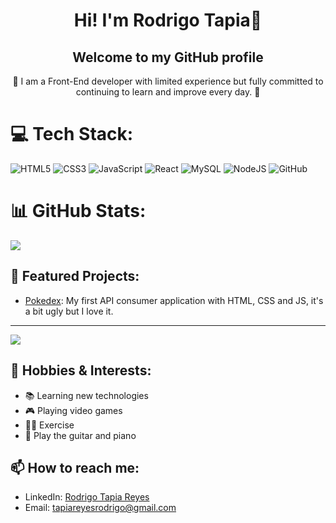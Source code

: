 <h1 align="center">Hi! I'm Rodrigo Tapia🤘</h1>
<h2 align="center">Welcome to my GitHub profile</h2>

<p align="center">🌱 I am a Front-End developer with limited experience but fully committed to continuing to learn and improve every day. 🌱</p>

# 💻 Tech Stack:
![HTML5](https://img.shields.io/badge/html5-%23E34F26.svg?style=for-the-badge&logo=html5&logoColor=white) ![CSS3](https://img.shields.io/badge/css3-%231572B6.svg?style=for-the-badge&logo=css3&logoColor=white) ![JavaScript](https://img.shields.io/badge/javascript-%23323330.svg?style=for-the-badge&logo=javascript&logoColor=%23F7DF1E) ![React](https://img.shields.io/badge/react-%2320232a.svg?style=for-the-badge&logo=react&logoColor=%2361DAFB) ![MySQL](https://img.shields.io/badge/mysql-4479A1.svg?style=for-the-badge&logo=mysql&logoColor=white) ![NodeJS](https://img.shields.io/badge/node.js-6DA55F?style=for-the-badge&logo=node.js&logoColor=white) ![GitHub](https://img.shields.io/badge/github-%23121011.svg?style=for-the-badge&logo=github&logoColor=white)

# 📊 GitHub Stats:
![](https://github-readme-stats.vercel.app/api/top-langs/?username=rod641916&theme=dark&hide_border=false&include_all_commits=true&count_private=true&layout=compact)

## 🚀 Featured Projects:
- [Pokedex](https://github.com/rod641916/Front-end-JS): My first API consumer application with HTML, CSS and JS, it's a bit ugly but I love it.

---
[![](https://visitcount.itsvg.in/api?id=rod641916&icon=7&color=3)](https://visitcount.itsvg.in)

## 🎨 Hobbies & Interests:
- 📚 Learning new technologies
- 🎮 Playing video games
- 🏃‍♂️ Exercise
- 🎸 Play the guitar and piano

## 📫 How to reach me:
- LinkedIn: [Rodrigo Tapia Reyes](https://www.linkedin.com/in/rodrigotapiareyes/)
- Email: [tapiareyesrodrigo@gmail.com](mailto:tapiareyesrodrigo@gmail.com)

<!-- Proudly created with GPRM ( https://gprm.itsvg.in ) -->

<!-- Proudly created with GPRM ( https://gprm.itsvg.in ) -->
<!--
**rod641916/rod641916** is a ✨ _special_ ✨ repository because its `README.md` (this file) appears on your GitHub profile.

Here are some ideas to get you started:

- 🔭 I’m currently working on ...
- 🌱 I’m currently learning ...
- 👯 I’m looking to collaborate on ...
- 🤔 I’m looking for help with ...
- 💬 Ask me about ...
- 📫 How to reach me: ...
- 😄 Pronouns: ...
- ⚡ Fun fact: ...
-->
